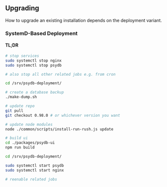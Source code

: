 ## Upgrading

How to upgrade an existing installation depends on the deployment variant.

### SystemD-Based Deployment

#### TL;DR

```sh
# stop services
sudo systemctl stop nginx
sudo systemctl stop psydb

# also stop all other related jobs e.g. from cron

cd /srv/psydb-deployment/

# create a database backup
./make-dump.sh

# update repo
git pull
git checkout 0.98.0 # or whichever version you want

# update node modules
node ./common/scripts/install-run-rush.js update

# build ui
cd ./packages/psydb-ui
npm run build

cd /srv/psydb-deployment/

sudo systemctl start psydb
sudo systemctl start nginx

# reenable related jobs

```
